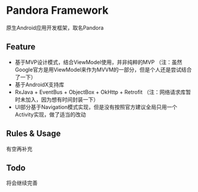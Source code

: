 # Pandora Framework

原生Android应用开发框架，取名Pandora


## Feature

- 基于MVP设计模式，结合ViewModel使用，并非纯粹的MVP
（注：虽然Google官方是用ViewModel来作为MVVM的一部分，但是个人还是尝试结合了一下）
- 基于AndroidX支持库
- RxJava + EventBus + ObjectBox + OkHttp + Retrofit
（注：网络请求库暂时未加入，因为想有时间封装一下）
- UI部分基于Navigation模式实现，但是没有按照官方建议全局只用一个Activity实现，做了适当的改动


## Rules & Usage

有空再补充


## Todo

将会继续完善